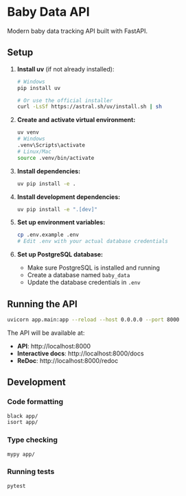 # Baby Data API

Modern baby data tracking API built with FastAPI.

## Setup

1. **Install uv** (if not already installed):
   ```bash
   # Windows
   pip install uv
   
   # Or use the official installer
   curl -LsSf https://astral.sh/uv/install.sh | sh
   ```

2. **Create and activate virtual environment:**
   ```bash
   uv venv
   # Windows
   .venv\Scripts\activate
   # Linux/Mac
   source .venv/bin/activate
   ```

3. **Install dependencies:**
   ```bash
   uv pip install -e .
   ```

4. **Install development dependencies:**
   ```bash
   uv pip install -e ".[dev]"
   ```

5. **Set up environment variables:**
   ```bash
   cp .env.example .env
   # Edit .env with your actual database credentials
   ```

6. **Set up PostgreSQL database:**
   - Make sure PostgreSQL is installed and running
   - Create a database named `baby_data`
   - Update the database credentials in `.env`

## Running the API

```bash
uvicorn app.main:app --reload --host 0.0.0.0 --port 8000
```

The API will be available at:
- **API**: http://localhost:8000
- **Interactive docs**: http://localhost:8000/docs
- **ReDoc**: http://localhost:8000/redoc

## Development

### Code formatting
```bash
black app/
isort app/
```

### Type checking
```bash
mypy app/
```

### Running tests
```bash
pytest
```